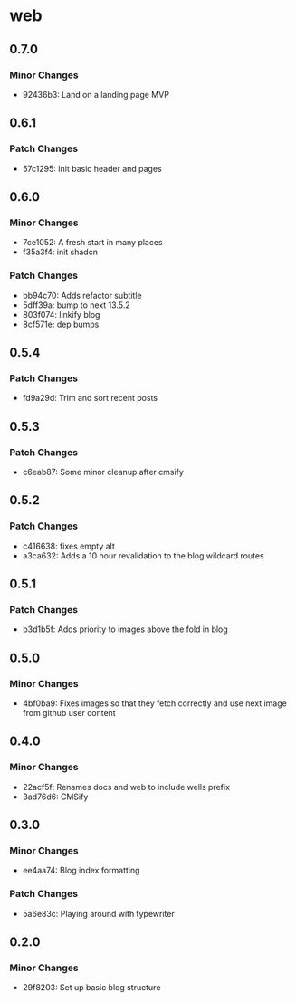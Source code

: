 # web

## 0.7.0

### Minor Changes

- 92436b3: Land on a landing page MVP

## 0.6.1

### Patch Changes

- 57c1295: Init basic header and pages

## 0.6.0

### Minor Changes

- 7ce1052: A fresh start in many places
- f35a3f4: init shadcn

### Patch Changes

- bb94c70: Adds refactor subtitle
- 5dff39a: bump to next 13.5.2
- 803f074: linkify blog
- 8cf571e: dep bumps

## 0.5.4

### Patch Changes

- fd9a29d: Trim and sort recent posts

## 0.5.3

### Patch Changes

- c6eab87: Some minor cleanup after cmsify

## 0.5.2

### Patch Changes

- c416638: fixes empty alt
- a3ca632: Adds a 10 hour revalidation to the blog wildcard routes

## 0.5.1

### Patch Changes

- b3d1b5f: Adds priority to images above the fold in blog

## 0.5.0

### Minor Changes

- 4bf0ba9: Fixes images so that they fetch correctly and use next image from github user content

## 0.4.0

### Minor Changes

- 22acf5f: Renames docs and web to include wells prefix
- 3ad76d6: CMSify

## 0.3.0

### Minor Changes

- ee4aa74: Blog index formatting

### Patch Changes

- 5a6e83c: Playing around with typewriter

## 0.2.0

### Minor Changes

- 29f8203: Set up basic blog structure
